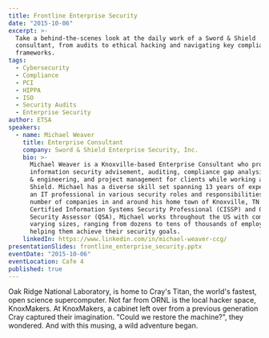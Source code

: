 ```yaml
---
title: Frontline Enterprise Security
date: "2015-10-06"
excerpt: >-
  Take a behind-the-scenes look at the daily work of a Sword & Shield
  consultant, from audits to ethical hacking and navigating key compliance
  frameworks.
tags:
  - Cybersecurity
  - Compliance
  - PCI
  - HIPPA
  - ISO
  - Security Audits
  - Enterprise Security
author: ETSA
speakers:
  - name: Michael Weaver
    title: Enterprise Consultant
    company: Sword & Shield Enterprise Security, Inc.
    bio: >-
      Michael Weaver is a Knoxville-based Enterprise Consultant who provides
      information security advisement, auditing, compliance gap analysis, design
      & engineering, and project management for clients while working at Sword &
      Shield. Michael has a diverse skill set spanning 13 years of experience as
      an IT professional in various security roles and responsibilities for a
      number of companies in and around his home town of Knoxville, TN. As a
      Certified Information Systems Security Professional (CISSP) and Qualified
      Security Assessor (QSA), Michael works throughout the US with companies of
      varying sizes, ranging from dozens to tens of thousands of employees,
      helping them achieve their security goals.
    linkedIn: https://www.linkedin.com/in/michael-weaver-ccg/
presentationSlides: frontline_enterprise_security.pptx
eventDate: "2015-10-06"
eventLocation: Cafe 4
published: true
---
```


Oak Ridge National Laboratory, is home to Cray's Titan, the world's fastest, open science supercomputer. Not far from ORNL is the local hacker space, KnoxMakers. At KnoxMakers, a cabinet left over from a previous generation Cray captured their imagination. "Could we restore the machine?", they wondered. And with this musing, a wild adventure began.
